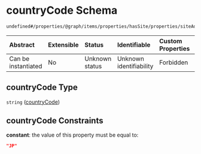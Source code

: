 # countryCode Schema

```txt
undefined#/properties/@graph/items/properties/hasSite/properties/siteAddress/properties/countryCode
```



| Abstract            | Extensible | Status         | Identifiable            | Custom Properties | Additional Properties | Access Restrictions | Defined In                                                                     |
| :------------------ | :--------- | :------------- | :---------------------- | :---------------- | :-------------------- | :------------------ | :----------------------------------------------------------------------------- |
| Can be instantiated | No         | Unknown status | Unknown identifiability | Forbidden         | Allowed               | none                | [ndl-isil.schema.json*](../../out/ndl-isil.schema.json "open original schema") |

## countryCode Type

`string` ([countryCode](ndl-isil-properties-json-ld-graph-organization-properties-hassite-properties-siteaddress-properties-countrycode.md))

## countryCode Constraints

**constant**: the value of this property must be equal to:

```json
"JP"
```
